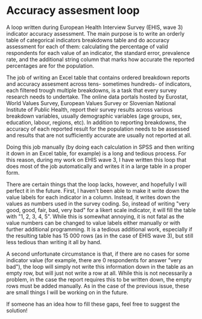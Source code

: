 # Accuracy assesment loop
A loop written during European Health Interview Survey (EHIS, wave 3) indicator accuracy assessment. The main purpose is to write an orderly table of categorical indicators breakdowns table and do accuracy assessment for each of them: calculating the percentage of valid respondents for each value of an indicator, the standard error, prevalence rate, and the additional string column that marks how accurate the reported percentages are for the population.

The job of writing an Excel table that contains ordered breakdown reports and accuracy assesment across tens- sometimes hundreds- of indicators, each filtered trough multiple breakdowns, is a task that every survey research needs to undertake. The online data portals hosted by Eurostat, World Values Survey, European Values Survey or Slovenian National Institute of Public Health, report their survey results across various breakdown variables, usually demographic variables (age groups, sex, education, labour, regions, etc). In addition to reporting breakdowns, the accuracy of each reported result for the population needs to be assessed and results that are not sufficiently accurate are usually not reported at all.

Doing this job manually (by doing each calculation in SPSS and then writing it down in an Excel table, for example) is a long and tedious process. For this reason, during my work on EHIS wave 3, I have written this loop that does most of the job automatically and writes it in a large table in a proper form.

There are certain things that the loop lacks, however, and hopefully I will perfect it in the future. First, I haven't been able to make it write down the value labels for each indicator in a column. Instead, it writes down the values as numbers used in the survey coding. So, instead of writing "very good, good, fair, bad, very bad" for a likert scale indicator, it will fill the table with "1, 2, 3, 4, 5". While this is somewhat annoying, it is not fatal as the value numbers can be changed to value labels either manually or with further additional programming. It is a tedious additional work, especially if the resulting table has 15 000 rows (as in the case of EHIS wave 3), but still less tedious than writing it all by hand.

A second unfortunate circumstance is that, if there are no cases for some indicator value (for example, there are 0 respondents for answer "very bad"), the loop will simply not write this information down in the table as an empty row, but will just not write a row at all. While this is not necessarily a problem, in the case the report requires this to be written down, the empty rows must be added manually. As in the case of the previous issue, these are small things I will be working on in the future.

If someone has an idea how to fill these gaps, feel free to suggest the solution!
